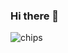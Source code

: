 ### Hi there 👋

<!--
##My name is mariah
**mariah-valen01/mariah-valen01** is a ✨ _special_ ✨ repository because its `README.md` (this file) appears on your GitHub profile.


Here are some things about me:

-i love to go on walks my friends and familly.
- i love to play/practice my guitar.
- i love food and eating.
-->
![chips](https://www.google.com/imgres?imgurl=https%3A%2F%2Fm.media-amazon.com%2Fimages%2FI%2FA1-5UHCNwGL._SL1500_.jpg&imgrefurl=https%3A%2F%2Fwww.amazon.com%2FChips-Variety-Fathers-Chomps-Sticks%2Fdp%2FB09PZJF818&tbnid=oRZVvm3I9TRtVM&vet=12ahUKEwi96qbu8J74AhVeAjQIHcEgCiYQMygGegUIARCaBA..i&docid=FjPpjnYRPfq1VM&w=1500&h=1500&q=chips&hl=en-US&client=safari&ved=2ahUKEwi96qbu8J74AhVeAjQIHcEgCiYQMygGegUIARCaBA)
